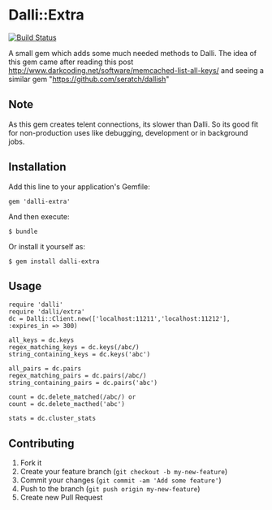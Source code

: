 # Dalli::Extra
[![Build Status](https://travis-ci.org/msumit/dalli-extra.svg?branch=master)](https://travis-ci.org/msumit/dalli-extra)

A small gem which adds some much needed methods to Dalli. The idea of this gem came after reading this post http://www.darkcoding.net/software/memcached-list-all-keys/ and seeing a similar gem "https://github.com/seratch/dallish"  

## Note

As this gem creates telent connections, its slower than Dalli. So its good fit for non-production uses like debugging, development or in background jobs.

## Installation

Add this line to your application's Gemfile:

    gem 'dalli-extra'

And then execute:

    $ bundle

Or install it yourself as:

    $ gem install dalli-extra

## Usage
	require 'dalli'
	require 'dalli/extra'
	dc = Dalli::Client.new(['localhost:11211','localhost:11212'], :expires_in => 300)

	all_keys = dc.keys
	regex_matching_keys = dc.keys(/abc/)
	string_containing_keys = dc.keys('abc')

	all_pairs = dc.pairs
	regex_matching_pairs = dc.pairs(/abc/)
	string_containing_pairs = dc.pairs('abc')

	count = dc.delete_matched(/abc/) or
	count = dc.delete_macthed('abc')

	stats = dc.cluster_stats
	
## Contributing

1. Fork it
2. Create your feature branch (`git checkout -b my-new-feature`)
3. Commit your changes (`git commit -am 'Add some feature'`)
4. Push to the branch (`git push origin my-new-feature`)
5. Create new Pull Request
